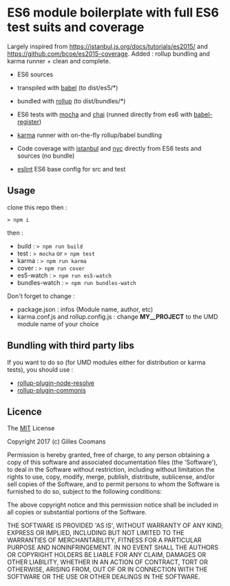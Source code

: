 # ES6 module boilerplate with full ES6 test suits and coverage

Largely inspired from https://istanbul.js.org/docs/tutorials/es2015/ and https://github.com/bcoe/es2015-coverage. Added : rollup bundling and karma runner + clean and complete.

- ES6 sources
- transpiled with [babel](https://babeljs.io) (to dist/es5/*)
- bundled with [rollup](https://github.com/rollup/rollup) (to dist/bundles/*)
- ES6 tests with [mocha](https://mochajs.org) and [chai](http://chaijs.com/) (runned directly from es6 with [babel-register](https://babeljs.io/docs/usage/babel-register/))
- [karma](http://karma-runner.github.io) runner with on-the-fly rollup/babel bundling
- Code coverage with [istanbul](https://istanbul.js.org/) and [nyc](https://github.com/istanbuljs/nyc) directly from ES6 tests and sources (no bundle)

- [eslint](http://eslint.org) ES6 base config for src and test

## Usage

clone this repo then :

```
> npm i
```

then :

- build : `> npm run build`
- test :  `> mocha` or `> npm test`
- karma : `> npm run karma`
- cover : `> npm run cover`
- es5-watch : `> npm run es5-watch`
- bundles-watch : `> npm run bundles-watch`


Don't forget to change :
- package.json : infos (Module name, author, etc)
- karma.conf.js and rollup.config.js : change __MY__PROJECT__ to the UMD module name of your choice


## Bundling with third party libs

If you want to do so (for UMD modules either for distribution or karma tests), you should use :
- [rollup-plugin-node-resolve](https://github.com/rollup/rollup-plugin-node-resolve)
- [rollup-plugin-commonjs](https://github.com/rollup/rollup-plugin-commonjs)


## Licence

The [MIT](http://opensource.org/licenses/MIT) License

Copyright 2017 (c) Gilles Coomans

Permission is hereby granted, free of charge, to any person obtaining a copy of this software and associated documentation files (the 'Software'), to deal in the Software without restriction, including without limitation the rights to use, copy, modify, merge, publish, distribute, sublicense, and/or sell copies of the Software, and to permit persons to whom the Software is furnished to do so, subject to the following conditions:

The above copyright notice and this permission notice shall be included in all copies or substantial portions of the Software.

THE SOFTWARE IS PROVIDED 'AS IS', WITHOUT WARRANTY OF ANY KIND, EXPRESS OR IMPLIED, INCLUDING BUT NOT LIMITED TO THE WARRANTIES OF MERCHANTABILITY, FITNESS FOR A PARTICULAR PURPOSE AND NONINFRINGEMENT. IN NO EVENT SHALL THE AUTHORS OR COPYRIGHT HOLDERS BE LIABLE FOR ANY CLAIM, DAMAGES OR OTHER LIABILITY, WHETHER IN AN ACTION OF CONTRACT, TORT OR OTHERWISE, ARISING FROM, OUT OF OR IN CONNECTION WITH THE SOFTWARE OR THE USE OR OTHER DEALINGS IN THE SOFTWARE.
